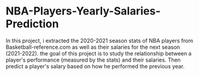 # NBA-Players-Yearly-Salaries-Prediction
In this project, i extracted the 2020-2021 season stats of NBA players from Basketball-reference.com as well as their salaries for the next season (2021-2022). the goal of this project is to study the relationship between a player's performance (measured by the stats) and their salaries. Then predict a player's salary based on how he performed the previous year.
